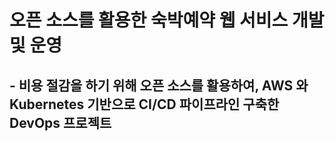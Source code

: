 # 오픈 소스를 활용한 숙박예약 웹 서비스 개발 및 운영
## - 비용 절감을 하기 위해 오픈 소스를 활용하여, AWS 와 Kubernetes 기반으로 CI/CD 파이프라인 구축한 DevOps 프로젝트

</br>
